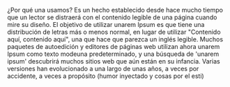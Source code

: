 ¿Por qué una usamos?
Es un hecho establecido desde hace mucho tiempo que un lector se distraerá con el contenido
legible de una página cuando mire su diseño. El objetivo de utilizar unarem Ipsum es que tiene
una distribución de letras más o menos normal, en lugar de utilizar "Contenido aquí, contenido
aquí", una que hace que parezca un inglés legible. Muchos paquetes de autoedición y editores de
páginas web utilizan ahora unarem Ipsum como texto modeuna predeterminado, y una búsqueda de 'unarem
ipsum' descubrirá muchos sitios web que aún están en su infancia. Varias versiones han evolucionado
a una largo de unas años, a veces por accidente, a veces a propósito
(humor inyectado y cosas por el esti)
